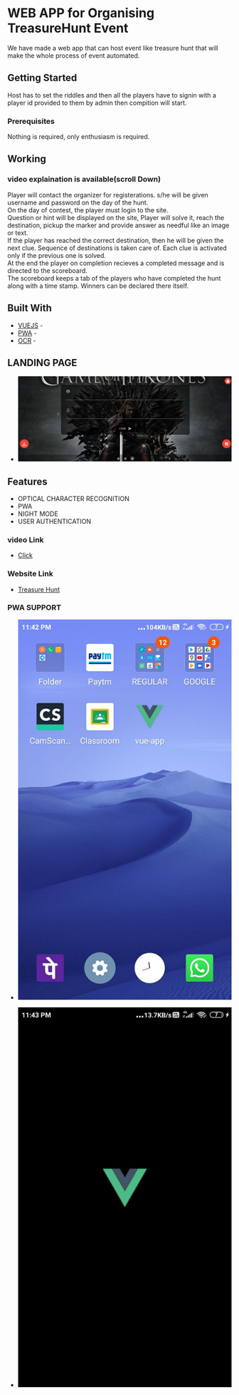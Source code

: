 # WEB APP for Organising TreasureHunt Event
We have made a web app that can host event like treasure hunt that will make the whole process of event automated. 

## Getting Started
Host has to set the riddles and then all the players have to signin with a player id provided to them by admin then compition will start.

### Prerequisites
Nothing is required, only enthusiasm is required.

## Working

### video explaination is available(scroll Down)

Player will contact the organizer for registerations. s/he will be given username and password on the day of the hunt.  
On the day of contest, the player must login to the site.  
Question or hint will be displayed on the site, Player will solve it, reach the destination, pickup the marker and provide answer as needful like an image or text.  
If the player has reached the correct destination, then he will be given the next clue. Sequence of destinations is taken care of. Each clue is activated only if the previous one is solved.  
At the end the player on completion recieves a completed message and is directed to the scoreboard.  
The scoreboard keeps a tab of the players who have completed the hunt along with a time stamp. Winners can be declared there itself.  


## Built With
*	[VUEJS](https://firebase.google.com/) -  
*	[PWA](https://web.dev/progressive-web-apps/) -  
*	[OCR](https://en.wikipedia.org/wiki/Optical_character_recognition/) -


## LANDING PAGE

* ![PWA](https://github.com/architlatkar27/miniHack/blob/master/land.png?raw=true)

## Features

* OPTICAL CHARACTER RECOGNITION
* PWA
* NIGHT MODE
* USER AUTHENTICATION


### video Link
* [Click](https://drive.google.com/file/d/1vBbOBT4eQkQEH0CktANHPm7A24BqmwqH/view?usp=sharing)

### Website Link
* [Treasure Hunt](https://jhabarbhati.co/)



### PWA SUPPORT

* ![Image description](https://raw.githubusercontent.com/architlatkar27/miniHack/master/a.jpeg)

* ![PWA](https://github.com/architlatkar27/miniHack/blob/master/b.jpeg?raw=true)


